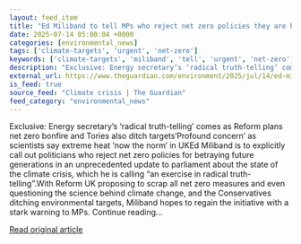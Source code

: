 ```yaml
---
layout: feed_item
title: "Ed Miliband to tell MPs who reject net zero policies they are betraying future generations"
date: 2025-07-14 05:00:04 +0000
categories: [environmental_news]
tags: ['climate-targets', 'urgent', 'net-zero']
keywords: ['climate-targets', 'miliband', 'tell', 'urgent', 'net-zero', 'reject']
description: "Exclusive: Energy secretary’s ‘radical truth-telling’ comes as Reform plans net zero bonfire and Tories also ditch targets‘Profound concern’ as scientists sa..."
external_url: https://www.theguardian.com/environment/2025/jul/14/ed-miliband-net-zero-betraying-future-generations
is_feed: true
source_feed: "Climate crisis | The Guardian"
feed_category: "environmental_news"
---
```


Exclusive: Energy secretary’s ‘radical truth-telling’ comes as Reform plans net zero bonfire and Tories also ditch targets‘Profound concern’ as scientists say extreme heat ‘now the norm’ in UKEd Miliband is to explicitly call out politicians who reject net zero policies for betraying future generations in an unprecedented update to parliament about the state of the climate crisis, which he is calling “an exercise in radical truth-telling”.With Reform UK proposing to scrap all net zero measures and even questioning the science behind climate change, and the Conservatives ditching environmental targets, Miliband hopes to regain the initiative with a stark warning to MPs. Continue reading...

[Read original article](https://www.theguardian.com/environment/2025/jul/14/ed-miliband-net-zero-betraying-future-generations)
